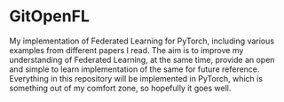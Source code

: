 # GitOpenFL
My implementation of Federated Learning for PyTorch, including various examples from different papers I read. The aim is to improve my understanding of Federated Learning, at the same time, provide an open and simple to learn implementation of the same for future reference. Everything in this repository will be implemented in PyTorch, which is something out of my comfort zone, so hopefully it goes well.
